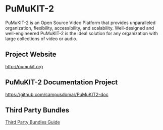 PuMuKIT-2
=========

PuMuKIT-2 is an Open Source Video Platform that provides unparalleled organization, flexibility, accessibility, and scalability.
Well-designed and well-engineered PuMuKIT-2 is the ideal solution for any organization with large collections of video or audio.

Project Website
---------------
http://pumukit.org


PuMuKIT-2 Documentation Project
-------------------------------
https://github.com/campusdomar/PuMuKIT2-doc


Third Party Bundles
-------------------

[Third Party Bundles Guide](ThirdPartyBundlesGuide.md)
